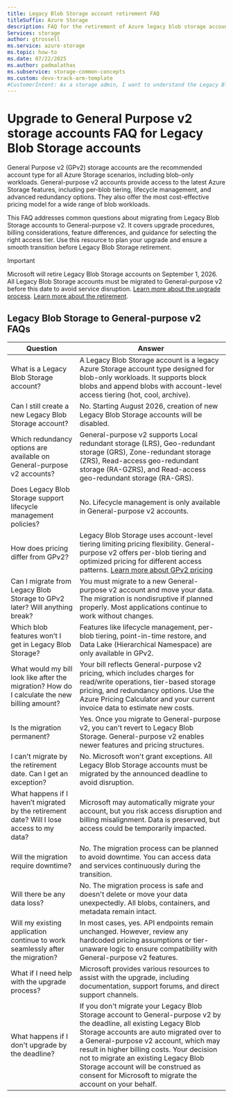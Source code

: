 ```yaml
---
title: Legacy Blob Storage account retirement FAQ
titleSuffix: Azure Storage
description: FAQ for the retirement of Azure legacy blob storage accounts.
Services: storage
author: gtrossell
ms.service: azure-storage
ms.topic: how-to
ms.date: 07/22/2025
ms.author: padmalathas
ms.subservice: storage-common-concepts
ms.custom: devx-track-arm-template
#CustomerIntent: As a storage admin, I want to understand the Legacy Blob Storage retirement so that I can prepare for a smooth migration to GPv2.
---
```

# Upgrade to General Purpose v2 storage accounts FAQ for Legacy Blob Storage accounts

General Purpose v2 (GPv2) storage accounts are the recommended account type for all Azure Storage scenarios, including blob-only workloads. General-purpose v2 accounts provide access to the latest Azure Storage features, including per-blob tiering, lifecycle management, and advanced redundancy options. They also offer the most cost-effective pricing model for a wide range of blob workloads.

This FAQ addresses common questions about migrating from Legacy Blob Storage accounts to General-purpose v2. It covers upgrade procedures, billing considerations, feature differences, and guidance for selecting the right access tier. Use this resource to plan your upgrade and ensure a smooth transition before Legacy Blob Storage retirement.

>[!IMPORTANT]  
>Microsoft will retire Legacy Blob Storage accounts on September 1, 2026. All Legacy Blob Storage accounts must be migrated to General-purpose v2 before this date to avoid service disruption. [Learn more about the upgrade process](storage-account-upgrade.md). [Learn more about the retirement](general-purpose-version-1-account-migration-overview.md).

## Legacy Blob Storage to General-purpose v2 FAQs

| Question | Answer |
|----------|--------|
| What is a Legacy Blob Storage account? | A Legacy Blob Storage account is a legacy Azure Storage account type designed for blob-only workloads. It supports block blobs and append blobs with account-level access tiering (hot, cool, archive). |
| Can I still create a new Legacy Blob Storage account? | No. Starting August 2026, creation of new Legacy Blob Storage accounts will be disabled. |
| Which redundancy options are available on General-purpose v2 accounts? | General-purpose v2 supports Local redundant storage (LRS), Geo-redundant storage (GRS), Zone-redundant storage (ZRS), Read-access geo-redundant storage (RA-GZRS), and Read-access geo-redundant storage (RA-GRS). |
| Does Legacy Blob Storage support lifecycle management policies? | No. Lifecycle management is only available in General-purpose v2 accounts. |
| How does pricing differ from GPv2? | Legacy Blob Storage uses account-level tiering limiting pricing flexibility. General-purpose v2 offers per-blob tiering and optimized pricing for different access patterns. [Learn more about GPv2 pricing](https://azure.microsoft.com/pricing/details/storage/blobs/) |
| Can I migrate from Legacy Blob Storage to GPv2 later? Will anything break? | You must migrate to a new General-purpose v2 account and move your data. The migration is nondisruptive if planned properly. Most applications continue to work without changes. |
| Which blob features won’t I get in Legacy Blob Storage? | Features like lifecycle management, per-blob tiering, point-in-time restore, and Data Lake (Hierarchical Namespace) are only available in GPv2. |
| What would my bill look like after the migration? How do I calculate the new billing amount? | Your bill reflects General-purpose v2 pricing, which includes charges for read/write operations, tier-based storage pricing, and redundancy options. Use the Azure Pricing Calculator and your current invoice data to estimate new costs. |
| Is the migration permanent? | Yes. Once you migrate to General-purpose v2, you can't revert to Legacy Blob Storage. General-purpose v2 enables newer features and pricing structures. |
| I can't migrate by the retirement date. Can I get an exception? | No. Microsoft won't grant exceptions. All Legacy Blob Storage accounts must be migrated by the announced deadline to avoid disruption. |
| What happens if I haven’t migrated by the retirement date? Will I lose access to my data? | Microsoft may automatically migrate your account, but you risk access disruption and billing misalignment. Data is preserved, but access could be temporarily impacted. |
| Will the migration require downtime? | No. The migration process can be planned to avoid downtime. You can access data and services continuously during the transition. |
| Will there be any data loss? | No. The migration process is safe and doesn't delete or move your data unexpectedly. All blobs, containers, and metadata remain intact. |
| Will my existing application continue to work seamlessly after the migration? | In most cases, yes. API endpoints remain unchanged. However, review any hardcoded pricing assumptions or tier-unaware logic to ensure compatibility with General-purpose v2 features. |
| What if I need help with the upgrade process? | Microsoft provides various resources to assist with the upgrade, including documentation, support forums, and direct support channels. |
| What happens if I don't upgrade by the deadline? | If you don't migrate your Legacy Blob Storage account to General-purpose v2 by the deadline, all existing Legacy Blob Storage accounts are auto migrated over to a General-purpose v2 account, which may result in higher billing costs. Your decision not to migrate an existing Legacy Blob Storage account will be construed as consent for Microsoft to migrate the account on your behalf. |
